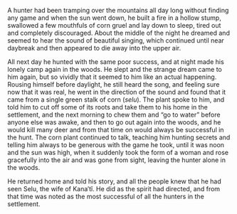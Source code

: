 A hunter had been tramping over the mountains all day long without finding any game and when the sun went down, he built a fire in a hollow stump, swallowed a few mouthfuls of corn gruel and lay down to sleep, tired out and completely discouraged. About the middle of the night he dreamed and seemed to hear the sound of beautiful singing, which continued until near daybreak and then appeared to die away into the upper air.

All next day he hunted with the same poor success, and at night made his lonely camp again in the woods. He slept and the strange dream came to him again, but so vividly that it seemed to him like an actual happening. Rousing himself before daylight, he still heard the song, and feeling sure now that it was real, he went in the direction of the sound and found that it came from a single green stalk of corn (_selu_). The plant spoke to him, and told him to cut off some of its roots and take them to his home in the settlement, and the next morning to chew them and “go to water” before anyone else was awake, and then to go out again into the woods, and he would kill many deer and from that time on would always be successful in the hunt. The corn plant continued to talk, teaching him hunting secrets and telling him always to be generous with the game he took, until it was noon and the sun was high, when it suddenly took the form of a woman and rose gracefully into the air and was gone from sight, leaving the hunter alone in the woods.

He returned home and told his story, and all the people knew that he had seen Selu, the wife of Kana′tĭ. He did as the spirit had directed, and from that time was noted as the most successful of all the hunters in the settlement.
